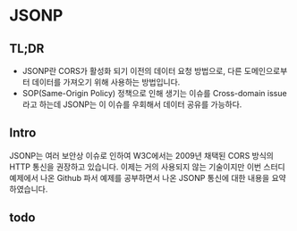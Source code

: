 # JSONP

## TL;DR
- JSONP란 CORS가 활성화 되기 이전의 데이터 요청 방법으로, 다른 도메인으로부터 데이터를 가져오기 위해 사용하는 방법입니다.
- SOP(Same-Origin Policy) 정책으로 인해 생기는 이슈를 Cross-domain issue라고 하는데 JSONP는 이 이슈를 우회해서 데이터 공유를 가능하다.

## Intro
JSONP는 여러 보안상 이슈로 인하여 W3C에서는 2009년 채택된 CORS 방식의 HTTP 통신을 권장하고 있습니다. 이제는 거의 사용되지 않는 기술이지만 이번 스터디 예제에서 나온 Github 파서 예제를 공부하면서 나온 JSONP 통신에 대한 내용을 요약하였습니다.



## todo